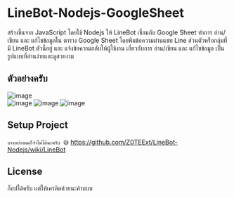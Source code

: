 # LineBot-Nodejs-GoogleSheet
สร้างขึ้นจาก JavaScript โดยใช้ Nodejs ให้ LineBot เชื่อมกับ Google Sheet ทำการ อ่าน/เขียน และ แก้ไขข้อมูลใน ตาราง Google Sheet โดยพิมข้อความผ่านแชท Line ส่วนตัวหรือกลุ่มที่มี LineBot ตัวนี้อยู่ และ แจ้งข้อความกลับให้ผู้ใช้งาน เกี่ยวกับการ อ่าน/เขียน และ แก้ไขข้อมูล เป็นรูปแบบที่อ่านง่ายและดูสวยงาม
## ตัวอย่างครับ

![image](https://user-images.githubusercontent.com/53619535/145721215-c0706223-7f44-4300-90d6-16f2804b5c2c.png)<br>
![image](https://user-images.githubusercontent.com/53619535/145722338-d94249fb-e175-4cbd-a916-6a54527bcf05.png)
![image](https://user-images.githubusercontent.com/53619535/145746641-bfab423d-1039-4e95-8d8b-d5a9f4c40b72.png)
![image](https://user-images.githubusercontent.com/53619535/145746681-cc943c42-328e-43a6-a6c2-d839703e81f3.png)

## Setup Project
`
บางอย่างผมก็จำไม่ได้นะครับ 😅
`
https://github.com/Z0TEExt/LineBot-Nodejs/wiki/LineBot

## License
ก็อปได้ครับ แต่ให้เครดิตด้วยนะค้าบบบ
